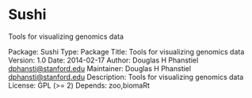 Sushi
=====

Tools for visualizing genomics data

Package: Sushi
Type: Package
Title: Tools for visualizing genomics data
Version: 1.0
Date: 2014-02-17
Author: Douglas H Phanstiel <dphansti@stanford.edu>
Maintainer: Douglas H Phanstiel <dphansti@stanford.edu>
Description: Tools for visualizing genomics data
License: GPL (>= 2)
Depends: zoo,biomaRt
